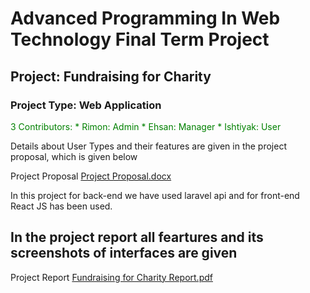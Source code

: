 # Advanced Programming In Web Technology Final Term Project
## Project: Fundraising for Charity

### Project Type: Web Application

<p style="color: green">
  3 Contributors:
  * Rimon: Admin
  * Ehsan: Manager
  * Ishtiyak: User
  
  Details about User Types and their features are given in the project proposal, which is given below
</p>

Project Proposal
[Project Proposal.docx](https://github.com/TajbiurShahriorRimon/APWT_FinalProject_API_ReactJS/files/7131602/Project.Proposal.docx)

In this project for back-end we have used laravel api and for front-end React JS has been used.

## In the project report all feartures and its screenshots of interfaces are given
Project Report [Fundraising for Charity Report.pdf](https://github.com/TajbiurShahriorRimon/APWT_FinalProject_API_ReactJS/files/7131607/Fundraising.for.Charity.Report.pdf)
